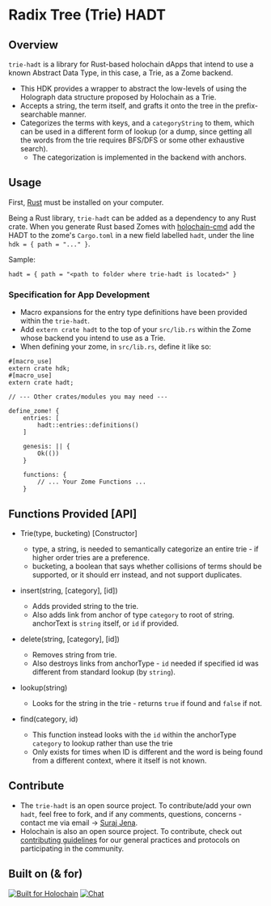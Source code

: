 # Radix Tree (Trie) HADT

## Overview

`trie-hadt` is a library for Rust-based holochain dApps that intend to use a known Abstract Data Type, in this case, a Trie, as a Zome backend. 
  
 - This HDK provides a wrapper to abstract the low-levels of using the Holograph data structure proposed by Holochain as a Trie. 
 - Accepts a string, the term itself, and grafts it onto the tree in the prefix-searchable manner. 
 - Categorizes the terms with keys, and a `categoryString` to them, which can be used in a different form of lookup (or a dump, since getting all the words from the trie requires BFS/DFS or some other exhaustive search).
     - The categorization is implemented in the backend with anchors.

## Usage
First, [Rust](https://www.rust-lang.org/en-US/install.html) must be installed on your computer.

Being a Rust library, `trie-hadt` can be added as a dependency to any Rust crate. When you generate Rust based Zomes with [holochain-cmd](https://github.com/holochain/holochain-cmd) add the HADT to the zome's `Cargo.toml` in a new field labelled `hadt`, under the line `hdk = { path = "..." }`.

Sample:
```
hadt = { path = "<path to folder where trie-hadt is located>" }

```

### Specification for App Development
 - Macro expansions for the entry type definitions have been provided within the `trie-hadt`. 
 - Add `extern crate hadt` to the top of your `src/lib.rs` within the Zome whose backend you intend to use as a Trie.
 - When defining your zome, in `src/lib.rs`, define it like so:

```
#[macro_use]
extern crate hdk;
#[macro_use]
extern crate hadt;

// --- Other crates/modules you may need ---

define_zome! {
    entries: [
        hadt::entries::definitions()
    ]

    genesis: || {
        Ok(())
    }
    
    functions: {
        // ... Your Zome Functions ...
    }

```

## Functions Provided [API]

 - Trie(type, bucketing) [Constructor]
     - type, a string, is needed to semantically categorize an entire trie - if higher order tries are a preference.
     - bucketing, a boolean that says whether collisions of terms should be supported, or it should err instead, and not support duplicates.

 - insert(string, [category], [id])
     - Adds provided string to the trie. 
     - Also adds link from anchor of type `category` to root of string. anchorText is `string` itself, or `id` if provided.

 - delete(string, [category], [id])
     - Removes string from trie.
     - Also destroys links from anchorType - `id` needed if specified id was different from standard lookup (by `string`).

 - lookup(string)
     - Looks for the string in the trie - returns `true` if found and `false` if not.

 - find(category, id)
     - This function instead looks with the `id` within the anchorType `category` to lookup rather than use the trie 
     - Only exists for times when ID is different and the word is being found from a different context, where it itself is not known.
     
## Contribute
 - The `trie-hadt` is an open source project. To contribute/add your own `hadt`, feel free to fork, and if any comments, questions, concerns - contact me via email -> [Suraj Jena](jena.suraj.k@gmail.com).
 - Holochain is also an open source project. To contribute, check out [contributing guidelines](https://github.com/holochain/org/blob/master/CONTRIBUTING.md) for our general practices and protocols on participating in the community.

## Built on (& for)

[![Built for Holochain](https://holochain.org/assets/images/holochain/Holochain_logo.png)](http://holochain.org/)
[![Chat](https://img.shields.io/badge/chat-chat%2eholochain%2enet-blue.svg?style=flat-square)](https://chat.holochain.net)
